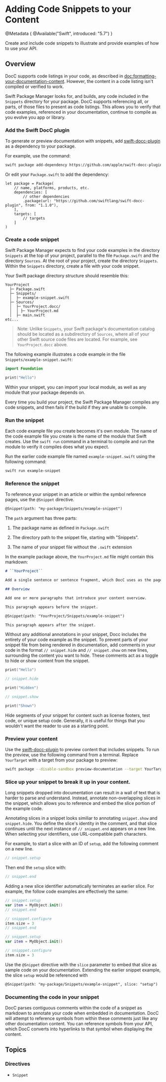 # Adding Code Snippets to your Content

@Metadata {
    @Available("Swift", introduced: "5.7")
 }

Create and include code snippets to illustrate and provide examples of how to use your API.

## Overview

DocC supports code listings in your code, as described in <doc:formatting-your-documentation-content>.
However, the content in a code listing isn't compiled or verified to work.

Swift Package Manager looks for, and builds, any code included in the `Snippets` directory for your package.
DocC supports referencing all, or parts, of those files to present as code listings.
This allows you to verify that code examples, referenced in your documentation, continue to compile as you evolve you app or library.

### Add the Swift DocC plugin

To generate or preview documentation with snippets, add [swift-docc-plugin](https://github.com/apple/swift-docc-plugin) as a dependency to your package.

For example, use the command:

```bash
swift package add-dependency https://github.com/apple/swift-docc-plugin --from 1.1.0
```

Or edit your `Package.swift` to add the dependency:

```
let package = Package(
    // name, platforms, products, etc.
    dependencies: [
        // other dependencies
        .package(url: "https://github.com/swiftlang/swift-docc-plugin", from: "1.1.0"),
    ],
    targets: [
        // targets
    ]
)
```

### Create a code snippet

Swift Package Manager expects to find your code examples in the directory `Snippets` at the top of your project, parallel to the file `Package.swift` and the directory `Sources`. 
At the root of your project, create the directory `Snippets`.
Within the `Snippets` directory, create a file with your code snippet.

Your Swift package directory structure should resemble this:

```
YourProject
  ├─ Package.swift
  ├─ Snippets/
  │  ├─ example-snippet.swift
  ├─ Sources/
  │  ├─ YourProject.docc/
  │  │ ├─ YourProject.md
  │  ├─ main.swift
etc...
```

> Note: Unlike `Snippets`, your Swift package's documentation catalog should be located as a subdirectory of `Sources`, where all of your other Swift source code files are located. For example, see `YourProject.docc` above.


The following example illustrates a code example in the file `Snippets/example-snippet.swift`:

```swift
import Foundation

print("Hello")
```

Within your snippet, you can import your local module, as well as any module that your package depends on.

Every time you build your project, the Swift Package Manager compiles any code snippets, and then fails if the build if they are unable to compile.

### Run the snippet

Each code example file you create becomes it's own module.
The name of the code example file you create is the name of the module that Swift creates.
Use the `swift run` command in a terminal to compile and run the module to verify it compiles does what you expect.

Run the earlier code example file named `example-snippet.swift` using the following command:

```bash
swift run example-snippet
```

### Reference the snippet

To reference your snippet in an article or within the symbol reference pages, use the `@Snippet` directive.
```markdown
@Snippet(path: "my-package/Snippets/example-snippet")
```

The `path` argument has three parts:

1. The package name as defined in `Package.swift`

2. The directory path to the snippet file, starting with "Snippets".

3. The name of your snippet file without the `.swift` extension

In the example package above, the `YourProject.md` file might contain this markdown:

```markdown
# ``YourProject``

Add a single sentence or sentence fragment, which DocC uses as the page’s abstract or summary.

## Overview

Add one or more paragraphs that introduce your content overview.

This paragraph appears before the snippet.

@Snippet(path: "YourProject/Snippets/example-snippet")

This paragraph appears after the snippet.
```

Without any additional annotations in your snippet, Docc includes the entirety of your code example as the snippet.
To prevent parts of your snippet file from being rendered in documentation, add comments in your code in the format `// snippet.hide` and `// snippet.show` on new lines, surrounding the content you want to hide.
These comments act as a toggle to hide or show content from the snippet.

```swift
print("Hello")

// snippet.hide

print("Hidden")

// snippet.show

print("Shown")
```

Hide segments of your snippet for content such as license footers, test code, or unique setup code.
Generally, it is useful for things that you wouldn't want the reader to use as a starting point.

### Preview your content

Use the [swift-docc-plugin](https://github.com/swiftlang/swift-docc-plugin) to preview content that includes snippets.
To run the preview, use the following command from a terminal. 
Replace `YourTarget` with a target from your package to preview:

```bash
swift package --disable-sandbox preview-documentation --target YourTarget
```

### Slice up your snippet to break it up in your content.

Long snippets dropped into documentation can result in a wall of text that is harder to parse and understand.
Instead, annotate non-overlapping slices in the snippet, which allows you to reference and embed the slice portion of the example code.

Annotating slices in a snippet looks similiar to annotating `snippet.show` and `snippet.hide`.
You define the slice's identity in the comment, and that slice continues until the next instance of `// snippet.end` appears on a new line.
When selecting your identifiers, use URL-compatible path characters.

For example, to start a slice with an ID of `setup`, add the following comment on a new line.

```swift
// snippet.setup
```

Then end the `setup` slice with:

```swift
// snippet.end
```

Adding a new slice identifier automatically terminates an earlier slice.
For example, the follow code examples are effectively the same:

```swift
// snippet.setup
var item = MyObject.init()
// snippet.end

// snipppet.configure
item.size = 3
// snippet.end
```

```swift
// snippet.setup
var item = MyObject.init()

// snipppet.configure
item.size = 3
```

Use the `@Snippet` directive with the `slice` parameter to embed that slice as sample code on your documentation.
Extending the earlier snippet example, the slice `setup` would be referenced with 

```markdown
@Snippet(path: "my-package/Snippets/example-snippet", slice: "setup")
```

### Documenting the code in your snippet

DocC parses contiguous comments within the code of a snippet as markdown to annotate your code when embedded in documentation.
DocC will attempt to reference symbols from within these comments just like any other documentation content.
You can reference symbols from your API, which DocC converts into hyperlinks to that symbol when displaying the content.

## Topics

### Directives

- ``Snippet``

<!-- Copyright (c) 2025 Apple Inc and the Swift Project authors. All Rights Reserved. -->
